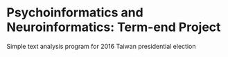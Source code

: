 # Psychoinformatics and Neuroinformatics: Term-end Project
Simple text analysis program for 2016 Taiwan presidential election
